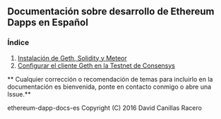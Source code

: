 ## Documentación sobre desarrollo de Ethereum Dapps en Español

### Índice
  
1. [Instalación de Geth, Solidity y Meteor](https://github.com/kartojal/ethereum-dapp-docs-es/blob/master/1-Instalacion_Entorno_Dapps.md)
2. [Configurar el cliente Geth en la Testnet de Consensys](https://github.com/kartojal/ethereum-dapp-docs-es/blob/master/2-Configurar_Geth_Tesnet_Consensys.md)
  
  
** Cualquier corrección o recomendación de temas para incluirlo en la documentación es bienvenida, ponte en contacto conmigo o abre una Issue.**
  
ethereum-dapp-docs-es  Copyright (C) 2016  David Canillas Racero
